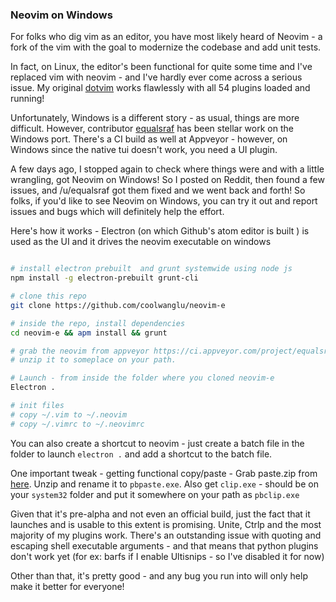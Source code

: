 <!--
PostId: 1501155548936656796
Title    : Neovim on Windows 7
Labels   : vim
Format   : markdown
-->
### Neovim on Windows

For folks who dig vim as an editor, you have most likely heard of Neovim - a fork of the vim with the goal to modernize the codebase and add unit tests.

In fact, on Linux, the editor's been functional for quite some time and I've replaced vim with neovim - and I've hardly ever come across a serious issue. My original [dotvim](https://github.com/raghur/vimfiles) works flawlessly with all 54 plugins loaded and running!

Unfortunately, Windows is a different story - as usual, things are more difficult. However, contributor [equalsraf](https://github.com/equalsraf) has been stellar work on the Windows port. There's a CI build as well at Appveyor - however, on Windows since the native tui doesn't work, you need a UI plugin.

A few days ago, I stopped again to check where things were and with a little wrangling, got Neovim on Windows! So I posted on Reddit, then found a few issues, and /u/equalsraf got them fixed and we went back and forth! So folks, if you'd like to see Neovim on Windows, you can try it out and report issues and bugs which will definitely help the effort.

Here's how it works - Electron (on which Github's atom editor is built ) is used as the UI and it drives the neovim executable on windows

```bash

# install electron prebuilt  and grunt systemwide using node js
npm install -g electron-prebuilt grunt-cli

# clone this repo
git clone https://github.com/coolwanglu/neovim-e

# inside the repo, install dependencies
cd neovim-e && apm install && grunt

# grab the neovim from appveyor https://ci.appveyor.com/project/equalsraf/neovim
# unzip it to someplace on your path.

# Launch - from inside the folder where you cloned neovim-e
Electron .

# init files
# copy ~/.vim to ~/.neovim
# copy ~/.vimrc to ~/.neovimrc

```
You can also create a shortcut to neovim - just create a batch file in the folder to launch `electron .` and add a shortcut to the batch file.

One important tweak - getting functional copy/paste - Grab paste.zip from [here](http://www.c3scripts.com/tutorials/msdos/paste.zip). Unzip and rename it to `pbpaste.exe`. Also get `clip.exe` - should be on your `system32` folder and put it somewhere on your path as `pbclip.exe`

Given that it's pre-alpha and not even an official build, just the fact that it launches and is usable to this extent is promising. Unite, Ctrlp and the most majority of my plugins work. There's an outstanding issue with quoting and escaping shell executable arguments - and that means that python plugins don't work yet (for ex: barfs if I enable Ultisnips - so I've disabled it for now)

Other than that, it's pretty good - and any bug you run into will only help make it better for everyone!




